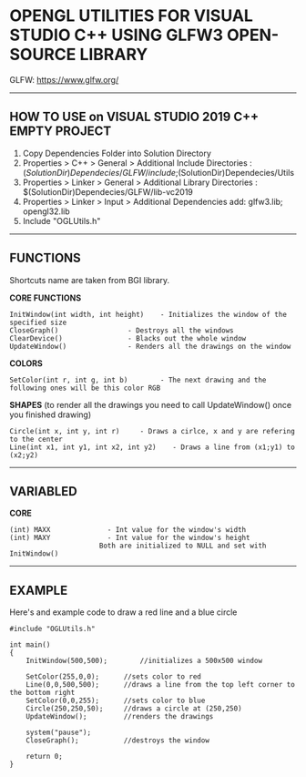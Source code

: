 

# **OPENGL UTILITIES FOR VISUAL STUDIO C++ USING GLFW3 OPEN-SOURCE LIBRARY**

GLFW: https://www.glfw.org/

-----------------------------------------------------------------------------------------------

## HOW TO USE on VISUAL STUDIO 2019 C++ EMPTY PROJECT

1. Copy Dependencies Folder into Solution Directory
2. Properties > C++ > General > Additional Include Directories          : $(SolutionDir)Dependecies/GLFW/include;$(SolutionDir)Dependecies/Utils
3. Properties > Linker > General > Additional Library Directories       : $(SolutionDir)Dependecies/GLFW/lib-vc2019
4. Properties > Linker > Input > Additional Dependencies       	     add: glfw3.lib; opengl32.lib
5. Include "OGLUtils.h"

------------------------------------------------------------------------------------------------

## FUNCTIONS
Shortcuts name are taken from BGI library.

**CORE FUNCTIONS**

	InitWindow(int width, int height)	 - Initializes the window of the specified size
	CloseGraph()				 - Destroys all the windows
	ClearDevice()				 - Blacks out the whole window
	UpdateWindow()				 - Renders all the drawings on the window



**COLORS**

	SetColor(int r, int g, int b)		 - The next drawing and the following ones will be this color RGB



**SHAPES** (to render all the drawings you need to call UpdateWindow() once you finished drawing)

	Circle(int x, int y, int r)		- Draws a cirlce, x and y are refering to the center
	Line(int x1, int y1, int x2, int y2) 	- Draws a line from (x1;y1) to (x2;y2)

-------------------------------------------------------------------------------------------------

## VARIABLED

**CORE**

	(int) MAXX 				- Int value for the window's width
	(int) MAXY 				- Int value for the window's height
						  Both are initialized to NULL and set with InitWindow()
-------------------------------------------------------------------------------------------------

## EXAMPLE
Here's and example code to draw a red line and a blue circle


	#include "OGLUtils.h"

	int main()
	{
		InitWindow(500,500);		//initializes a 500x500 window
	
		SetColor(255,0,0);		//sets color to red
		Line(0,0,500,500);		//draws a line from the top left corner to the bottom right
		SetColor(0,0,255);		//sets color to blue
		Circle(250,250,50);		//draws a circle at (250,250) 
		UpdateWindow();			//renders the drawings

		system("pause");
		CloseGraph();			//destroys the window

		return 0;
	}

